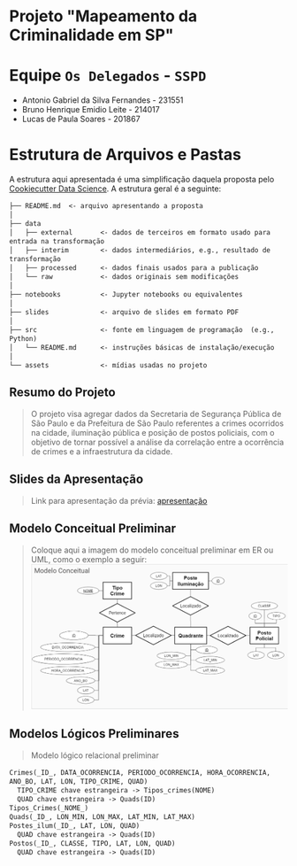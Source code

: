 # Projeto "Mapeamento da Criminalidade em SP"

# Equipe `Os Delegados` - `SSPD`
* Antonio Gabriel da Silva Fernandes - 231551
* Bruno Henrique Emidio Leite - 214017
* Lucas de Paula Soares - 201867

# Estrutura de Arquivos e Pastas

A estrutura aqui apresentada é uma simplificação daquela proposta pelo [Cookiecutter Data Science](https://drivendata.github.io/cookiecutter-data-science/). A estrutura geral é a seguinte:

~~~
├── README.md  <- arquivo apresentando a proposta
│
├── data
│   ├── external       <- dados de terceiros em formato usado para entrada na transformação
│   ├── interim        <- dados intermediários, e.g., resultado de transformação
│   ├── processed      <- dados finais usados para a publicação
│   └── raw            <- dados originais sem modificações
│
├── notebooks          <- Jupyter notebooks ou equivalentes
│
├── slides             <- arquivo de slides em formato PDF
│
├── src                <- fonte em linguagem de programação  (e.g., Python)
│   └── README.md      <- instruções básicas de instalação/execução
│
└── assets             <- mídias usadas no projeto
~~~

## Resumo do Projeto
> O projeto visa agregar dados da Secretaria de Segurança Pública de São Paulo e da Prefeitura de São Paulo referentes a crimes ocorridos na cidade, iluminação pública e posição de postos policiais, com o objetivo de tornar possível a análise da correlação entre a ocorrência de crimes e a infraestrutura da cidade.

## Slides da Apresentação
> Link para apresentação da prévia: [apresentação](slides/previa_apresentacao.pdf)

## Modelo Conceitual Preliminar

> Coloque aqui a imagem do modelo conceitual preliminar em ER ou UML, como o exemplo a seguir:
> ![Modelo Conceitual](assets/modelo_conceitual.png)

## Modelos Lógicos Preliminares

> Modelo lógico relacional preliminar
~~~
Crimes(_ID_, DATA_OCORRENCIA, PERIODO_OCORRENCIA, HORA_OCORRENCIA, ANO_BO, LAT, LON, TIPO_CRIME, QUAD)
  TIPO_CRIME chave estrangeira -> Tipos_crimes(NOME)
  QUAD chave estrangeira -> Quads(ID)
Tipos_Crimes(_NOME_)
Quads(_ID_, LON_MIN, LON_MAX, LAT_MIN, LAT_MAX)
Postes_ilum(_ID_, LAT, LON, QUAD)
  QUAD chave estrangeira -> Quads(ID)
Postos(_ID_, CLASSE, TIPO, LAT, LON, QUAD)
  QUAD chave estrangeira -> Quads(ID)

~~~
